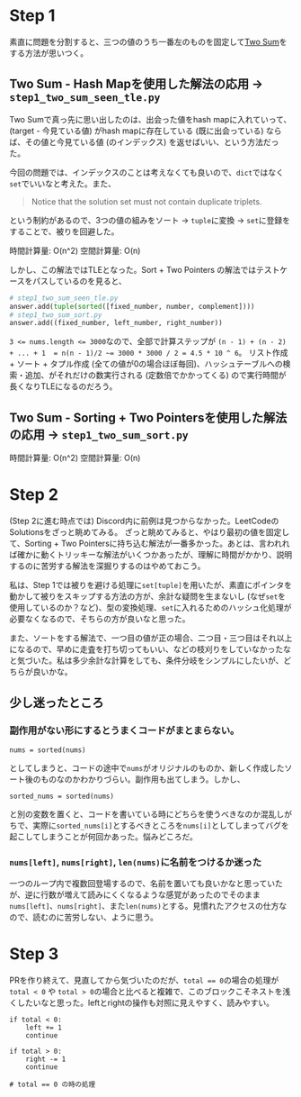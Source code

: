 # Step 1

素直に問題を分割すると、三つの値のうち一番左のものを固定して[Two Sum](https://leetcode.com/problems/two-sum/description/)をする方法が思いつく。

## Two Sum - Hash Mapを使用した解法の応用 -> `step1_two_sum_seen_tle.py`

Two Sumで真っ先に思い出したのは、出会った値をhash mapに入れていって、(target - 今見ている値) がhash mapに存在している (既に出会っている) ならば、その値と今見ている値 (のインデックス) を返せばいい、という方法だった。

今回の問題では、インデックスのことは考えなくても良いので、`dict`ではなく`set`でいいなと考えた。また、

> Notice that the solution set must not contain duplicate triplets.

という制約があるので、3つの値の組みをソート -> `tuple`に変換 -> `set`に登録をすることで、被りを回避した。

時間計算量: O(n^2)
空間計算量: O(n)

しかし、この解法ではTLEとなった。Sort + Two Pointers の解法ではテストケースをパスしているのを見ると、

```python
# step1_two_sum_seen_tle.py
answer.add(tuple(sorted([fixed_number, number, complement])))
# step1_two_sum_sort.py
answer.add((fixed_number, left_number, right_number))
```

`3 <= nums.length <= 3000`なので、全部で計算ステップが `(n - 1) + (n - 2) + ... + 1  = n(n - 1)/2 ~= 3000 * 3000 / 2 = 4.5 * 10 ^ 6`。
リスト作成 + ソート + タプル作成 (全ての値が0の場合ほぼ毎回)、ハッシュテーブルへの検索・追加、がそれだけの数実行される (定数倍でかかってくる) ので実行時間が長くなりTLEになるのだろう。

## Two Sum - Sorting + Two Pointersを使用した解法の応用 -> `step1_two_sum_sort.py`

時間計算量: O(n^2)
空間計算量: O(n)

# Step 2

(Step 2に進む時点では) Discord内に前例は見つからなかった。LeetCodeのSolutionsをざっと眺めてみる。
ざっと眺めてみると、やはり最初の値を固定して、Sorting + Two Pointersに持ち込む解法が一番多かった。あとは、言われれば確かに動くトリッキーな解法がいくつかあったが、理解に時間がかかり、説明するのに苦労する解法を深掘りするのはやめておこう。

私は、Step 1では被りを避ける処理に`set[tuple]`を用いたが、素直にポインタを動かして被りをスキップする方法の方が、余計な疑問を生まないし (なぜ`set`を使用しているのか？など)、型の変換処理、`set`に入れるためのハッシュ化処理が必要なくなるので、そちらの方が良いなと思った。

また、ソートをする解法で、一つ目の値が正の場合、二つ目・三つ目はそれ以上になるので、早めに走査を打ち切ってもいい、などの枝刈りをしていなかったなと気づいた。私は多少余計な計算をしても、条件分岐をシンプルにしたいが、どちらが良いかな。

## 少し迷ったところ

### 副作用がない形にするとうまくコードがまとまらない。

```
nums = sorted(nums)
```

としてしまうと、コードの途中で`nums`がオリジナルのものか、新しく作成したソート後のものなのかわかりづらい。副作用も出てしまう。しかし、

```
sorted_nums = sorted(nums)
```

と別の変数を置くと、コードを書いている時にどちらを使うべきなのか混乱しがちで、実際に`sorted_nums[i]`とするべきところを`nums[i]`としてしまってバグを起こしてしまうことが何回かあった。悩みどころだ。

### `nums[left]`, `nums[right]`, `len(nums)`に名前をつけるか迷った

一つのループ内で複数回登場するので、名前を置いても良いかなと思っていたが、逆に行数が増えて読みにくくなるような感覚があったのでそのまま`nums[left]`、`nums[right]`、また`len(nums)`とする。見慣れたアクセスの仕方なので、読むのに苦労しない、ように思う。

# Step 3

PRを作り終えて、見直してから気づいたのだが、`total == 0`の場合の処理が`total < 0` や `total > 0`の場合と比べると複雑で、このブロックこそネストを浅くしたいなと思った。leftとrightの操作も対照に見えやすく、読みやすい。

```
if total < 0:
    left += 1
    continue

if total > 0:
    right -= 1
    continue

# total == 0 の時の処理
```
